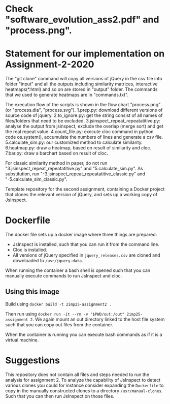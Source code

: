 # Check "software_evolution_ass2.pdf" and "process.png".

# Statement for our implementation on Assignment-2-2020

The "git clone" command will copy all versions of jQuery in the csv file into folder "input" and all the outputs including similarity matrices, interactive heatmaps(*.html) and so on are stored in "output" folder.
The commands that we used to generate heatmaps are in "commands.txt".

The execution flow of the scripts is shown in the flow chart "process.png"(or "process.dia", "process.svg"). 
1.prep.py:  download different versions of source code of jquery.
2.to_ignore.py: get the string consist of all names of files/folders that need to be excluded. 
3.jsinspect_repeat_repeatatitive.py: analyse the output from jsinspect, exclude the overlap (merge sort) and get the real repeat value.
4.count_file.py: execute cloc command in python code os.system(), accumulate the numbers of lines and generate a csv file.
5.calculate_sim.py: our customized method to calculate similarity.
6.heatmap.py: draw a heatmap, based on result of similarity and cloc.
7.bar.py: draw a barchart based on result of cloc.

For classic similarity method in paper, do not run "3.jsinspect_repeat_repeatatitive.py" and "5.calculate_sim.py". As substitution, run "-3.jsinspect_repeat_repeatatitive_classic.py" and "-5.calculate_sim_classic.py".













Template repository for the second assignment, containing a Docker project that clones the relevant version of jQuery, and sets up a working copy of JsInspect. 

# Dockerfile

The docker file sets up a docker image where three things 
are prepared:
- JsInspect is installed, such that you can run it from the 
command line.
- Cloc is installed.
- All versions of jQuery specified in `jquery_releases.csv` are 
cloned and downloaded to `/usr/jquery-data`.

When running the container a bash shell is opened such that you
can manually execute commands to run JsInspect and cloc. 

## Using this image

Build using `docker build -t 2imp25-assignment2 .`

Then run using 
`docker run -it --rm -v "$PWD/out:/out" 2imp25-assignment 2`. 
We again mount an out directory linked to the host file system
such that you can copy out files from the container. 

When the container is running you can execute bash commands
as if it is a virtual machine. 

# Suggestions

This repository does not contain all files and steps needed to
run the analysis for assignment 2. To analyze the capability of 
JsInspect to detect various clones you could for instance
consider expanding the `Dockerfile` to copy in the manually 
constructed clones to a directory `/usr/manual-clones`. Such 
that you can then run JsInspect on those files. 
